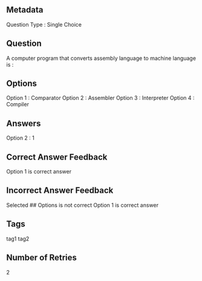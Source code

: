 ## Metadata
Question Type : Single Choice

## Question
A computer program that converts assembly language to machine language is :

## Options
Option 1 : Comparator Option 2 : Assembler Option 3 : Interpreter Option 4 : Compiler

## Answers
Option 2 : 1

## Correct Answer Feedback
Option 1 is correct answer

## Incorrect Answer Feedback
Selected ## Options is not correct Option 1 is correct answer

## Tags
tag1
tag2

## Number of Retries
2
